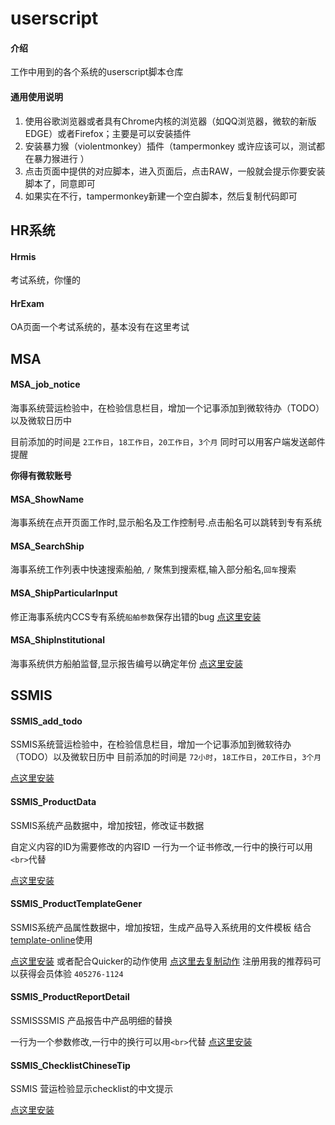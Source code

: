 # userscript

#### 介绍
工作中用到的各个系统的userscript脚本仓库


#### 通用使用说明

1.  使用谷歌浏览器或者具有Chrome内核的浏览器（如QQ浏览器，微软的新版EDGE）或者Firefox；主要是可以安装插件
2.  安装暴力猴（violentmonkey）插件（tampermonkey 或许应该可以，测试都在暴力猴进行 ）
3.  点击页面中提供的对应脚本，进入页面后，点击RAW，一般就会提示你要安装脚本了，同意即可
4.  如果实在不行，tampermonkey新建一个空白脚本，然后复制代码即可

## HR系统

#### Hrmis

考试系统，你懂的

#### HrExam

OA页面一个考试系统的，基本没有在这里考试

## MSA
#### MSA_job_notice

海事系统营运检验中，在检验信息栏目，增加一个记事添加到微软待办（TODO）以及微软日历中

目前添加的时间是 `2工作日`，`18工作日`，`20工作日`，`3个月`
同时可以用客户端发送邮件提醒

**你得有微软账号**

#### MSA_ShowName
海事系统在点开页面工作时,显示船名及工作控制号.点击船名可以跳转到专有系统
#### MSA_SearchShip
海事系统工作列表中快速搜索船舶, `/` 聚焦到搜索框,输入部分船名,`回车`搜索

#### MSA_ShipParticularInput
修正海事系统内CCS专有系统`船舶参数`保存出错的bug
[点这里安装](https://git.ccswz.top:10000/pub/userscript/raw/master/MSA_ShipParticularInput.js)

#### MSA_ShipInstitutional
海事系统供方船舶监督,显示报告编号以确定年份
[点这里安装](https://git.ccswz.top:10000/pub/userscript/raw/master/MSA_ShipInstitutional.js)

## SSMIS
#### SSMIS_add_todo
SSMIS系统营运检验中，在检验信息栏目，增加一个记事添加到微软待办（TODO）以及微软日历中
目前添加的时间是 `72小时`，`18工作日`，`20工作日`，`3个月`

[点这里安装](https://git.ccswz.top:10000/pub/userscript/raw/master/SSMIS_add_todo.js)
#### SSMIS_ProductData
SSMIS系统产品数据中，增加按钮，修改证书数据

自定义内容的ID为需要修改的内容ID
一行为一个证书修改,一行中的换行可以用`<br>`代替

[点这里安装](https://git.ccswz.top:10000/pub/userscript/raw/master/SSMIS_ProductData.user.js)
#### SSMIS_ProductTemplateGener
SSMIS系统产品属性数据中，增加按钮，生成产品导入系统用的文件模板
结合[template-online](https://as.ccswz.top:10000/ppsdata/template-online)使用

[点这里安装](https://git.ccswz.top:10000/pub/userscript/raw/master/SSMIS_ProductTemplateGener.user.js)
或者配合Quicker的动作使用 [点这里去复制动作](https://getquicker.net/Sharedaction?code=06dd8e9b-a2f3-4eba-a728-08dad3f6b04c)
注册用我的推荐码可以获得会员体验 `405276-1124`
#### SSMIS_ProductReportDetail
SSMISSSMIS 产品报告中产品明细的替换

一行为一个参数修改,一行中的换行可以用`<br>`代替
[点这里安装](https://git.ccswz.top:10000/pub/userscript/raw/master/SSMIS_ProductReportDetail.user.js)

#### SSMIS_ChecklistChineseTip
SSMIS 营运检验显示checklist的中文提示
    
[点这里安装](https://git.ccswz.top:10000/pub/userscript/raw/master/SSMIS_ChecklistChieseTip.user.js)

